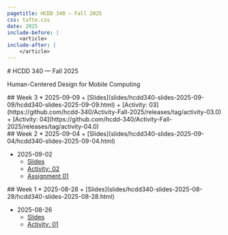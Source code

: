 ```yaml
---
pagetitle: HCDD 340 — Fall 2025
css: tufte.css
date: 2025
include-before: |
    <article>
include-after: |
    </article>
---
```

<section>
# HCDD 340 — Fall 2025

<p class="subtitle">Human-Centered Design for Mobile Computing</p>
</section>

<section>
## Week 3
* 2025-09-09
    + [Slides](slides/hcdd340-slides-2025-09-09/hcdd340-slides-2025-09-09.html)
    + [Activity: 03](https://github.com/hcdd-340/Activity-Fall-2025/releases/tag/activity-03.0)
    + [Activity: 04](https://github.com/hcdd-340/Activity-Fall-2025/releases/tag/activity-04.0)
</section>

<section>
## Week 2
* 2025-09-04
    + [Slides](slides/hcdd340-slides-2025-09-04/hcdd340-slides-2025-09-04.html)

* 2025-09-02
    + [Slides](slides/hcdd340-slides-2025-09-02/hcdd340-slides-2025-09-02.html)
    + [Activity: 02](https://github.com/hcdd-340/Activity-Fall-2025/releases/tag/activity-02.0)
    + [Assignment 01](./assignments/assignment-01/hcdd-340-assignment-01-2025-09-02.html)
</section>

<section>
## Week 1
* 2025-08-28
    + [Slides](slides/hcdd340-slides-2025-08-28/hcdd340-slides-2025-08-28.html)


* 2025-08-26
    + [Slides](slides/hcdd340-slides-2025-08-26/hcdd340-slides-2025-08-26.html)
    + [Activity: 01](https://github.com/hcdd-340/Activity-Fall-2025/releases/tag/activity-01.0)

</section>
